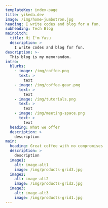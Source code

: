 ```yaml
---
templateKey: index-page
title: yikeda.dev
image: /img/home-jumbotron.jpg
heading: I write codes and blog for a fun.
subheading: Tech Blog
mainpitch:
  title: Hi I'm Yasu
  description: >
    I write codes and blog for fun.
description: >-
  This blog is my memorandom.
intro:
  blurbs:
    - image: /img/coffee.png
      text: >
        text
    - image: /img/coffee-gear.png
      text: >
        text
    - image: /img/tutorials.png
      text: >
        text
    - image: /img/meeting-space.png
      text: >
        text
  heading: What we offer
  description: >
    description
main:
  heading: Great coffee with no compromises
  description: >
    description
  image1:
    alt: image-alt1
    image: /img/products-grid3.jpg
  image2:
    alt: image-alt2
    image: /img/products-grid2.jpg
  image3:
    alt: image-alt3
    image: /img/products-grid1.jpg
---
```

